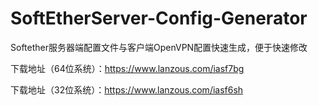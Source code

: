 # SoftEtherServer-Config-Generator
Softether服务器端配置文件与客户端OpenVPN配置快速生成，便于快速修改

下载地址（64位系统）：https://www.lanzous.com/iasf7bg

下载地址（32位系统）：https://www.lanzous.com/iasf6sh


